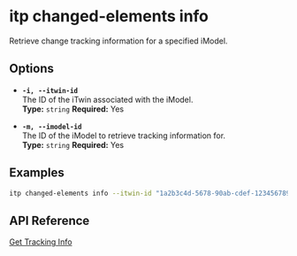 # itp changed-elements info

Retrieve change tracking information for a specified iModel.

## Options

- **`-i, --itwin-id`**  
  The ID of the iTwin associated with the iModel.  
  **Type:** `string` **Required:** Yes

- **`-m, --imodel-id`**  
  The ID of the iModel to retrieve tracking information for.  
  **Type:** `string` **Required:** Yes

## Examples

```bash
itp changed-elements info --itwin-id "1a2b3c4d-5678-90ab-cdef-1234567890ab" --imodel-id "ad0ba809-9241-48ad-9eb0-c8038c1a1d51"
```

## API Reference

[Get Tracking Info](https://developer.bentley.com/apis/changed-elements/operations/get-tracking/)
